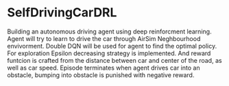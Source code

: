# SelfDrivingCarDRL
Building an autonomous driving agent using deep reinforcment learning.
Agent will try to learn to drive the car through AirSim Neghbourhood envivorment.
Double DQN will be used for agent to find the optimal policy.
For exploration Epsilon decreasing strategy is implemented.
And reward funtcion is crafted from the distance between car and center of the road, as well as car speed. 
Episode terminates when agent drives car into an obstacle, bumping into obstacle is punished with negative reward.
